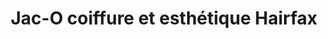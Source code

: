 ---
title: "Jac-O coiffure et esthétique Hairfax"
url: /trois-rivieres/jac-o-coiffure-et-esthetique-hairfax/
shop: hairdresser
---